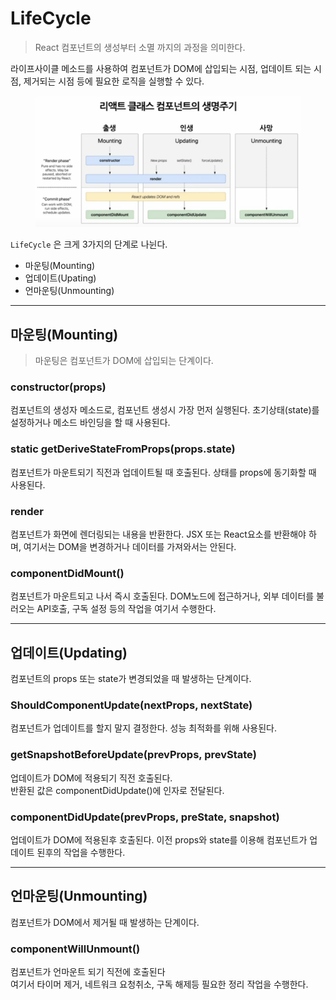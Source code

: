 # LifeCycle 

> React 컴포넌트의 생성부터 소멸 까지의 과정을 의미한다.

라이프사이클 메소드를 사용하여 컴포넌트가 DOM에 삽입되는 시점,  업데이트 되는 시점, 제거되는 시점 등에 필요한 로직을 실행할 수 있다.

<figure><img src="../dev/after/LifeCycle.png" alt=""/><figcaption></figcaption></figure>

`LifeCycle` 은 크게 3가지의 단계로 나뉜다.

- 마운팅(Mounting)
- 업데이트(Upating)
- 언마운팅(Unmounting)

---

## 마운팅(Mounting)

> 마운팅은 컴포넌트가 DOM에 삽입되는 단계이다. 

### constructor(props)

컴포넌트의 생성자 메소드로, 컴포넌트 생성시 가장 먼저 실행된다.
초기상태(state)를 설정하거나 메소드 바인딩을 할 때 사용된다. 

### static getDeriveStateFromProps(props.state) 

컴포넌트가 마운트되기 직전과 업데이트될 때 호출된다. 상태를 props에 동기화할 때 사용된다.

### render

컴포넌트가 화면에 렌더링되는 내용을 반환한다. JSX 또는 React요소를 반환해야 하며, 여기서는 DOM을 변경하거나 데이터를 가져와서는 안된다.

### componentDidMount()

컴포넌트가 마운트되고 나서 즉시 호출된다. DOM노드에 접근하거나, 외부 데이터를 불러오는 API호출, 구독 설정 등의 작업을 여기서 수행한다.

---

## 업데이트(Updating)

컴포넌트의 props 또는 state가 변경되었을 때 발생하는 단계이다.

### ShouldComponentUpdate(nextProps, nextState)

컴포넌트가 업데이트를 할지 말지 결정한다. 성능 최적화를 위해 사용된다.

### getSnapshotBeforeUpdate(prevProps, prevState)

업데이트가 DOM에 적용되기 직전 호출된다.  
반환된 값은 componentDidUpdate()에 인자로 전달된다.  


### componentDidUpdate(prevProps, preState, snapshot)

업데이트가 DOM에 적용된후 호출된다. 이전 props와 state를 이용해 컴포넌트가 업데이트 된후의 작업을 수행한다.

---

## 언마운팅(Unmounting)

컴포넌트가 DOM에서 제거될 때 발생하는 단계이다.

### componentWillUnmount()

컴포넌트가 언마운트 되기 직전에 호출된다  
여기서 타이머 제거, 네트워크 요청취소, 구독 해제등 필요한 정리 작업을 수행한다. 
